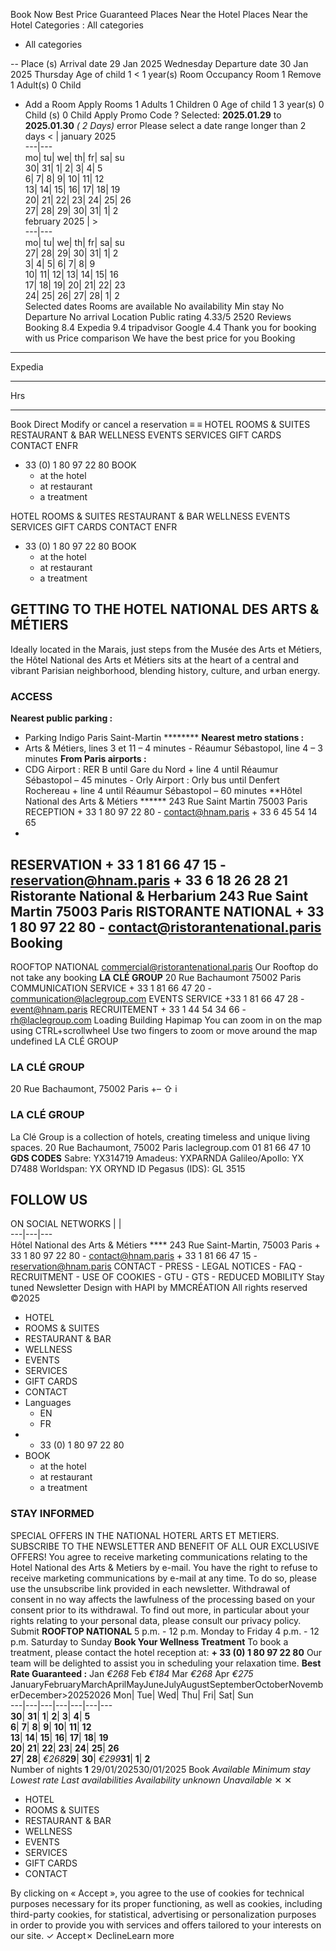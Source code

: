 Book Now Best Price Guaranteed
Places Near the Hotel
Places Near the Hotel
Categories :
All categories
  * All categories 


-- Place (s) 
Arrival date 
29
Jan 2025 Wednesday
Departure date 
30
Jan 2025 Thursday
Age of child 1
< 1 year(s)
Room Occupancy
Room 1
Remove 
1 Adult(s)
0 Child
+ Add a Room Apply
Rooms
1
Adults
1
Children
0
Age of child 1
3 year(s)
0 Child (s) 
0 Child
Apply
Promo Code ?
Selected:  **2025.01.29** to  **2025.01.30** _( 2 Days)_
error
Please select a date range longer than 2 days
< | january 2025  
---|---  
mo| tu| we| th| fr| sa| su  
30| 31| 1| 2| 3| 4| 5  
6| 7| 8| 9| 10| 11| 12  
13| 14| 15| 16| 17| 18| 19  
20| 21| 22| 23| 24| 25| 26  
27| 28| 29| 30| 31| 1| 2  
february 2025 |  >  
---|---  
mo| tu| we| th| fr| sa| su  
27| 28| 29| 30| 31| 1| 2  
3| 4| 5| 6| 7| 8| 9  
10| 11| 12| 13| 14| 15| 16  
17| 18| 19| 20| 21| 22| 23  
24| 25| 26| 27| 28| 1| 2  
Selected dates 
Rooms are available 
No availability 
Min stay 
No Departure 
No arrival 
Location
Public rating
4.33/5
2520 Reviews
Booking
8.4
Expedia
9.4
tripadvisor
Google
4.4
Thank you for booking with us
Price comparison
We have the best price for you
Booking
-- --
Expedia
-- --
Hrs
-- --
Book Direct
Modify or cancel a reservation
≡
≡
HOTEL 
ROOMS & SUITES 
RESTAURANT & BAR 
WELLNESS 
EVENTS 
SERVICES 
GIFT CARDS 
CONTACT 
ENFR
+ 33 (0) 1 80 97 22 80 
BOOK 
  * at the hotel 
  * at restaurant 
  * a treatment 


HOTEL 
ROOMS & SUITES 
RESTAURANT & BAR 
WELLNESS 
EVENTS 
SERVICES 
GIFT CARDS 
CONTACT 
ENFR
+ 33 (0) 1 80 97 22 80 
BOOK 
  * at the hotel 
  * at restaurant 
  * a treatment 


## GETTING TO THE HOTEL NATIONAL DES ARTS & MÉTIERS
Ideally located in the Marais, just steps from the Musée des Arts et Métiers, the Hôtel National des Arts et Métiers sits at the heart of a central and vibrant Parisian neighborhood, blending history, culture, and urban energy.
### ACCESS
**Nearest public parking :**
- Parking Indigo Paris Saint-Martin ********
**Nearest metro stations :**
- Arts & Métiers, lines 3 et 11 – 4 minutes - Réaumur Sébastopol, line 4 – 3 minutes **From Paris airports :**
- CDG Airport : RER B until Gare du Nord + line 4 until Réaumur Sébastopol – 45 minutes - Orly Airport : Orly bus until Denfert Rochereau + line 4 until Réaumur Sébastopol – 60 minutes
**Hôtel National des Arts & Métiers ******
243 Rue Saint Martin 75003 Paris 
RECEPTION + 33 1 80 97 22 80 - contact@hnam.paris + 33 6 45 54 14 65
-
RESERVATION + 33 1 81 66 47 15 - reservation@hnam.paris + 33 6 18 26 28 21
**Ristorante National & Herbarium**
243 Rue Saint Martin 75003 Paris 
RISTORANTE NATIONAL + 33 1 80 97 22 80 - contact@ristorantenational.paris Booking
-
ROOFTOP NATIONAL commercial@ristorantenational.paris Our Rooftop do not take any booking
**LA CLÉ GROUP**
20 Rue Bachaumont 75002 Paris 
COMMUNICATION SERVICE + 33 1 81 66 47 20 - communication@laclegroup.com
EVENTS SERVICE +33 1 81 66 47 28 - event@hnam.paris
RECRUITEMENT + 33 1 44 54 34 66 - rh@laclegroup.com
Loading
Building
Hapimap
You can zoom in on the map using CTRL+scrollwheel
Use two fingers to zoom or move around the map
undefined
LA CLÉ GROUP
### **LA CLÉ GROUP**
20 Rue Bachaumont, 75002 Paris
+–
⇧
i
### LA CLÉ GROUP
La Clé Group is a collection of hotels, creating timeless and unique living spaces.
20 Rue Bachaumont, 75002 Paris laclegroup.com 01 81 66 47 10
**GDS CODES** Sabre: YX314719
Amadeus: YXPARNDA Galileo/Apollo: YX D7488
Worldspan: YX ORYND ID Pegasus (IDS): GL 3515
## FOLLOW US
ON SOCIAL NETWORKS
|  |   
---|---|---  
Hôtel National des Arts & Métiers **** 243 Rue Saint-Martin, 75003 Paris + 33 1 80 97 22 80 - contact@hnam.paris + 33 1 81 66 47 15 - reservation@hnam.paris
CONTACT - PRESS - LEGAL NOTICES - FAQ - RECRUITMENT - USE OF COOKIES - GTU - GTS - REDUCED MOBILITY
Stay tuned Newsletter 
Design with HAPI by MMCRÉATION All rights reserved ©2025
  * HOTEL
  * ROOMS & SUITES
  * RESTAURANT & BAR
  * WELLNESS
  * EVENTS
  * SERVICES
  * GIFT CARDS
  * CONTACT
  * Languages
    * EN
    * FR
  * + 33 (0) 1 80 97 22 80
  * BOOK
    * at the hotel
    * at restaurant
    * a treatment


### STAY INFORMED 
SPECIAL OFFERS IN THE NATIONAL HOTERL ARTS ET METIERS. SUBSCRIBE TO THE NEWSLETTER AND BENEFIT OF ALL OUR EXCLUSIVE OFFERS! 
You agree to receive marketing communications relating to the Hotel National des Arts & Metiers by e-mail. You have the right to refuse to receive marketing communications by e-mail at any time. To do so, please use the unsubscribe link provided in each newsletter. Withdrawal of consent in no way affects the lawfulness of the processing based on your consent prior to its withdrawal. To find out more, in particular about your rights relating to your personal data, please consult our privacy policy.
Submit
**ROOFTOP NATIONAL**
5 p.m. - 12 p.m. Monday to Friday
4 p.m. - 12 p.m. Saturday to Sunday
**Book Your Wellness Treatment**
To book a treatment, please contact the hotel reception at: **+ 33 (0) 1 80 97 22 80**
Our team will be delighted to assist you in scheduling your relaxation time.
**Best Rate Guaranteed :**
     Jan _€268_
     Feb _€184_
     Mar _€268_
     Apr _€275_
JanuaryFebruaryMarchAprilMayJuneJulyAugustSeptemberOctoberNovemberDecember>20252026
Mon| Tue| Wed| Thu| Fri| Sat| Sun  
---|---|---|---|---|---|---  
**30**| **31**| **1**| **2**| **3**| **4**| **5**  
**6**| **7**| **8**| **9**| **10**| **11**| **12**  
**13**| **14**| **15**| **16**| **17**| **18**| **19**  
**20**| **21**| **22**| **23**| **24**| **25**| **26**  
**27**| **28**|  _€268_**29**| **30**|  _€299_**31**| **1**| **2**  
Number of nights **1**
29/01/202530/01/2025
Book
     _Available_
     _Minimum stay_
     _Lowest rate_
     _Last availabilities_
     _Availability unknown_
     _Unavailable_
✕
✕
  * HOTEL 
  * ROOMS & SUITES 
  * RESTAURANT & BAR 
  * WELLNESS 
  * EVENTS 
  * SERVICES 
  * GIFT CARDS 
  * CONTACT 


By clicking on « Accept », you agree to the use of cookies for technical purposes necessary for its proper functioning, as well as cookies, including third-party cookies, for statistical, advertising or personalization purposes in order to provide you with services and offers tailored to your interests on our site.
✓ Accept✗ DeclineLearn more

